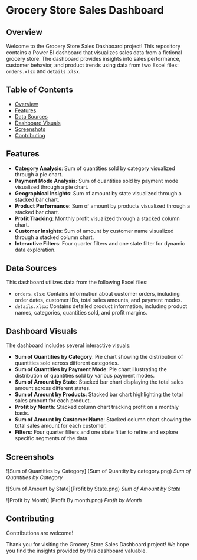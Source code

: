 # Grocery Store Sales Dashboard

## Overview

Welcome to the Grocery Store Sales Dashboard project! This repository contains a Power BI dashboard that visualizes sales data from a fictional grocery store. The dashboard provides insights into sales performance, customer behavior, and product trends using data from two Excel files: `orders.xlsx` and `details.xlsx`.

## Table of Contents

- [Overview](#overview)
- [Features](#features)
- [Data Sources](#data-sources)
- [Dashboard Visuals](#dashboard-visuals)
- [Screenshots](#screenshots)
- [Contributing](#contributing)

## Features

- **Category Analysis**: Sum of quantities sold by category visualized through a pie chart.
- **Payment Mode Analysis**: Sum of quantities sold by payment mode visualized through a pie chart.
- **Geographical Insights**: Sum of amount by state visualized through a stacked bar chart.
- **Product Performance**: Sum of amount by products visualized through a stacked bar chart.
- **Profit Tracking**: Monthly profit visualized through a stacked column chart.
- **Customer Insights**: Sum of amount by customer name visualized through a stacked column chart.
- **Interactive Filters**: Four quarter filters and one state filter for dynamic data exploration.

## Data Sources

This dashboard utilizes data from the following Excel files:

- `orders.xlsx`: Contains information about customer orders, including order dates, customer IDs, total sales amounts, and payment modes.
- `details.xlsx`: Contains detailed product information, including product names, categories, quantities sold, and profit margins.

## Dashboard Visuals

The dashboard includes several interactive visuals:

- **Sum of Quantities by Category**: Pie chart showing the distribution of quantities sold across different categories.
- **Sum of Quantities by Payment Mode**: Pie chart illustrating the distribution of quantities sold by various payment modes.
- **Sum of Amount by State**: Stacked bar chart displaying the total sales amount across different states.
- **Sum of Amount by Products**: Stacked bar chart highlighting the total sales amount for each product.
- **Profit by Month**: Stacked column chart tracking profit on a monthly basis.
- **Sum of Amount by Customer Name**: Stacked column chart showing the total sales amount for each customer.
- **Filters**: Four quarter filters and one state filter to refine and explore specific segments of the data.

## Screenshots

![Sum of Quantities by Category] (Sum of Quantity by category.png)
*Sum of Quantities by Category*

![Sum of Amount by State](Profit by State.png)
*Sum of Amount by State*

![Profit by Month] (Profit By month.png)
*Profit by Month*

## Contributing

Contributions are welcome!

Thank you for visiting the Grocery Store Sales Dashboard project! We hope you find the insights provided by this dashboard valuable.
